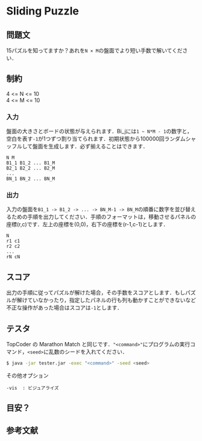 # Sliding Puzzle

## 問題文
15パズルを知ってますか？あれを```N × M```の盤面でより短い手数で解いてください．

## 制約
4 <= N <= 10  
4 <= M <= 10  

### 入力
盤面の大きさとボードの状態が与えられます．Bi_jには```1 ~ N*M - 1```の数字と，空白を表す```-1```が1つずつ割り当てられます．初期状態から100000回ランダムシャッフルして盤面を生成します．必ず揃えることはできます．
```
N M
B1_1 B1_2 ... B1_M
B2_1 B2_2 ... B2_M
...
BN_1 BN_2 ... BN_M
```

### 出力
入力の盤面を```B1_1 -> B1_2 -> ... -> BN_M-1 -> BN_M```の順番に数字を並び替えるための手順を出力してください．手順のフォーマットは，移動させるパネルの座標(r,c)です．左上の座標を(0,0)，右下の座標を(r-1,c-1)とします．
```
N
r1 c1
r2 c2
...
rN cN
```

## スコア
出力の手順に従ってパズルが解けた場合，その手数をスコアとします．もしパズルが解けていなかったり，指定したパネルの行も列も動かすことができないなど不正な操作があった場合はスコアは```-1```とします．

## テスタ
TopCoder の Marathon Match と同じです．```"<command>"```にプログラムの実行コマンド，```<seed>```に乱数のシードを入れてください．
```sh
$ java -jar tester.jar -exec "<command>" -seed <seed>
```
その他オプション
```
-vis  : ビジュアライズ
```

## 目安？


##  参考文献
